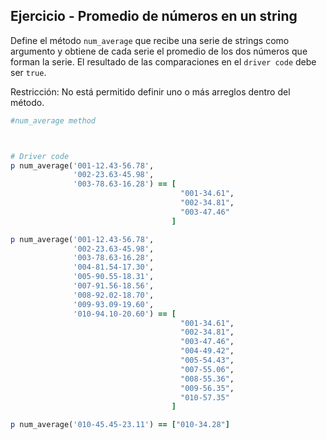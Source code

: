 ## Ejercicio - Promedio de números en un string

Define el método `num_average` que recibe una serie de strings como argumento y obtiene de cada serie el promedio de los dos números que forman la serie. El resultado de las comparaciones en el `driver code` debe ser `true`. 

Restricción: No está permitido definir uno o más arreglos dentro del método.

```ruby
#num_average method



# Driver code
p num_average('001-12.43-56.78', 
              '002-23.63-45.98', 
              '003-78.63-16.28') == [
                                      "001-34.61", 
                                      "002-34.81", 
                                      "003-47.46"
                                    ]

p num_average('001-12.43-56.78', 
              '002-23.63-45.98', 
              '003-78.63-16.28',
              '004-81.54-17.30',
              '005-90.55-18.31',
              '007-91.56-18.56',
              '008-92.02-18.70',
              '009-93.09-19.60',
              '010-94.10-20.60') == [
                                      "001-34.61", 
                                      "002-34.81", 
                                      "003-47.46", 
                                      "004-49.42", 
                                      "005-54.43", 
                                      "007-55.06", 
                                      "008-55.36", 
                                      "009-56.35", 
                                      "010-57.35"
                                    ]

p num_average('010-45.45-23.11') == ["010-34.28"]
```
